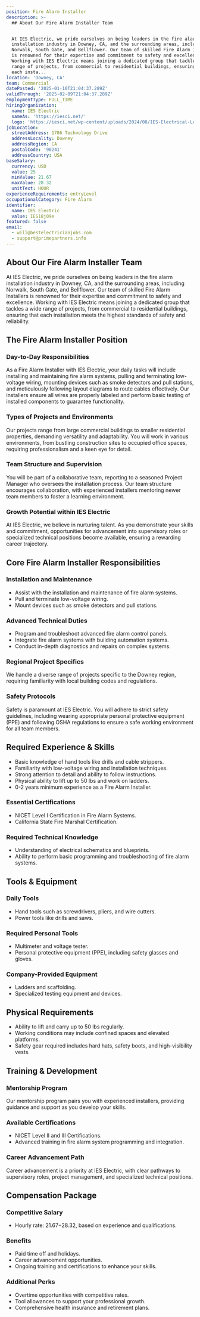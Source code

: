 ```yaml
---
position: Fire Alarm Installer
description: >-
  ## About Our Fire Alarm Installer Team


  At IES Electric, we pride ourselves on being leaders in the fire alarm
  installation industry in Downey, CA, and the surrounding areas, including
  Norwalk, South Gate, and Bellflower. Our team of skilled Fire Alarm Installers
  is renowned for their expertise and commitment to safety and excellence.
  Working with IES Electric means joining a dedicated group that tackles a wide
  range of projects, from commercial to residential buildings, ensuring that
  each insta...
location: 'Downey, CA'
team: Commercial
datePosted: '2025-01-10T21:04:37.289Z'
validThrough: '2025-02-09T21:04:37.289Z'
employmentType: FULL_TIME
hiringOrganization:
  name: IES Electric
  sameAs: 'https://iesci.net/'
  logo: 'https://iesci.net/wp-content/uploads/2024/08/IES-Electrical-Logo-color.png'
jobLocation:
  streetAddress: 1786 Technology Drive
  addressLocality: Downey
  addressRegion: CA
  postalCode: '90241'
  addressCountry: USA
baseSalary:
  currency: USD
  value: 25
  minValue: 21.67
  maxValue: 28.32
  unitText: HOUR
experienceRequirements: entryLevel
occupationalCategory: Fire Alarm
identifier:
  name: IES Electric
  value: IES18j09e
featured: false
email:
  - will@bestelectricianjobs.com
  - support@primepartners.info
---
```




## About Our Fire Alarm Installer Team

At IES Electric, we pride ourselves on being leaders in the fire alarm installation industry in Downey, CA, and the surrounding areas, including Norwalk, South Gate, and Bellflower. Our team of skilled Fire Alarm Installers is renowned for their expertise and commitment to safety and excellence. Working with IES Electric means joining a dedicated group that tackles a wide range of projects, from commercial to residential buildings, ensuring that each installation meets the highest standards of safety and reliability.

## The Fire Alarm Installer Position

### Day-to-Day Responsibilities

As a Fire Alarm Installer with IES Electric, your daily tasks will include installing and maintaining fire alarm systems, pulling and terminating low-voltage wiring, mounting devices such as smoke detectors and pull stations, and meticulously following layout diagrams to route cables effectively. Our installers ensure all wires are properly labeled and perform basic testing of installed components to guarantee functionality.

### Types of Projects and Environments

Our projects range from large commercial buildings to smaller residential properties, demanding versatility and adaptability. You will work in various environments, from bustling construction sites to occupied office spaces, requiring professionalism and a keen eye for detail.

### Team Structure and Supervision

You will be part of a collaborative team, reporting to a seasoned Project Manager who oversees the installation process. Our team structure encourages collaboration, with experienced installers mentoring newer team members to foster a learning environment.

### Growth Potential within IES Electric

At IES Electric, we believe in nurturing talent. As you demonstrate your skills and commitment, opportunities for advancement into supervisory roles or specialized technical positions become available, ensuring a rewarding career trajectory.

## Core Fire Alarm Installer Responsibilities

### Installation and Maintenance

- Assist with the installation and maintenance of fire alarm systems.
- Pull and terminate low-voltage wiring.
- Mount devices such as smoke detectors and pull stations.

### Advanced Technical Duties

- Program and troubleshoot advanced fire alarm control panels.
- Integrate fire alarm systems with building automation systems.
- Conduct in-depth diagnostics and repairs on complex systems.

### Regional Project Specifics

We handle a diverse range of projects specific to the Downey region, requiring familiarity with local building codes and regulations.

### Safety Protocols

Safety is paramount at IES Electric. You will adhere to strict safety guidelines, including wearing appropriate personal protective equipment (PPE) and following OSHA regulations to ensure a safe working environment for all team members.

## Required Experience & Skills

- Basic knowledge of hand tools like drills and cable strippers.
- Familiarity with low-voltage wiring and installation techniques.
- Strong attention to detail and ability to follow instructions.
- Physical ability to lift up to 50 lbs and work on ladders.
- 0-2 years minimum experience as a Fire Alarm Installer.

### Essential Certifications

- NICET Level I Certification in Fire Alarm Systems.
- California State Fire Marshal Certification.

### Required Technical Knowledge

- Understanding of electrical schematics and blueprints.
- Ability to perform basic programming and troubleshooting of fire alarm systems.

## Tools & Equipment

### Daily Tools

- Hand tools such as screwdrivers, pliers, and wire cutters.
- Power tools like drills and saws.

### Required Personal Tools

- Multimeter and voltage tester.
- Personal protective equipment (PPE), including safety glasses and gloves.

### Company-Provided Equipment

- Ladders and scaffolding.
- Specialized testing equipment and devices.

## Physical Requirements

- Ability to lift and carry up to 50 lbs regularly.
- Working conditions may include confined spaces and elevated platforms.
- Safety gear required includes hard hats, safety boots, and high-visibility vests.

## Training & Development

### Mentorship Program

Our mentorship program pairs you with experienced installers, providing guidance and support as you develop your skills.

### Available Certifications

- NICET Level II and III Certifications.
- Advanced training in fire alarm system programming and integration.

### Career Advancement Path

Career advancement is a priority at IES Electric, with clear pathways to supervisory roles, project management, and specialized technical positions.

## Compensation Package

### Competitive Salary

- Hourly rate: $21.67-$28.32, based on experience and qualifications.

### Benefits

- Paid time off and holidays.
- Career advancement opportunities.
- Ongoing training and certifications to enhance your skills.

### Additional Perks

- Overtime opportunities with competitive rates.
- Tool allowances to support your professional growth.
- Comprehensive health insurance and retirement plans.
